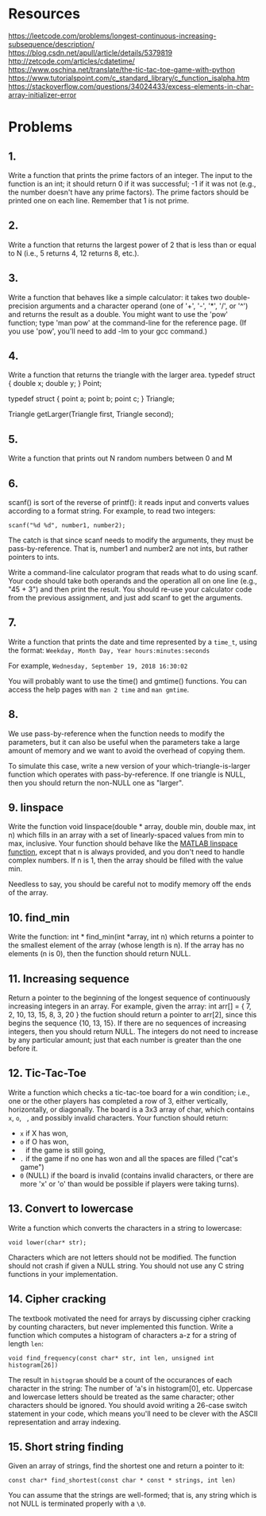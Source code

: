 # Resources

https://leetcode.com/problems/longest-continuous-increasing-subsequence/description/
https://blog.csdn.net/apull/article/details/5379819
http://zetcode.com/articles/cdatetime/
https://www.oschina.net/translate/the-tic-tac-toe-game-with-python
https://www.tutorialspoint.com/c_standard_library/c_function_isalpha.htm
https://stackoverflow.com/questions/34024433/excess-elements-in-char-array-initializer-error
# Problems
## 1.
Write a function that prints the prime factors of an integer.  The input to the function is an int; it should return 0 if it was successful; -1 if it was not (e.g., the number doesn't have any prime factors).  The prime factors should be printed one on each line.  Remember that 1 is not prime.

## 2.
Write a function that returns the largest power of 2 that is less than or equal to N (i.e., 5 returns 4, 12 returns 8, etc.).

## 3.
Write a function that behaves like a simple calculator: it takes two double-precision arguments and a character operand (one of '+', '-', '*', '/', or '^') and returns the result as a double.
You might want to use the 'pow' function; type 'man pow' at the command-line for the reference page. (If you use 'pow', you'll need to add -lm to your gcc command.)

## 4.
Write a function that returns the triangle with the larger area.
typedef struct {
  double x;
  double y;
} Point;

typedef struct {
  point a;
  point b;
  point c;
} Triangle;

Triangle getLarger(Triangle first, Triangle second);

## 5.
Write a function that prints out N random numbers between 0 and M

## 6.
scanf() is sort of the reverse of printf(): it reads input and converts values according to a format string.  For example, to read two integers:

    scanf("%d %d", number1, number2);

The catch is that since scanf needs to modify the arguments, they must be pass-by-reference.  That is, number1 and number2 are not ints, but rather pointers to ints.

Write a command-line calculator program that reads what to do using scanf.  Your code should take both operands and the operation all on one line (e.g., "45 + 3") and then print the result.  You should re-use your calculator code from the previous assignment, and just add scanf to get the arguments.

## 7.
Write a function that prints the date and time represented by a `time_t`, using the format: `Weekday, Month Day, Year hours:minutes:seconds`

For example, `Wednesday, September 19, 2018 16:30:02`

You will probably want to use the time() and gmtime() functions.  You can access the help pages with `man 2 time` and `man gmtime`.

## 8.
We use pass-by-reference when the function needs to modify the parameters, but it can also be useful when the parameters take a large amount of memory and we want to avoid the overhead of copying them.

To simulate this case, write a new version of your which-triangle-is-larger function which operates with pass-by-reference.  If one triangle is NULL, then you should return the non-NULL one as "larger".
## 9. linspace
Write the function
  void linspace(double * array, double min, double max, int n)
which fills in an array with a set of linearly-spaced values from min to max, inclusive.
Your function should behave like the [MATLAB linspace function](https://www.mathworks.com/help/matlab/ref/linspace.html), except that n is always provided, and you don't need to handle complex numbers.
If n is 1, then the array should be filled with the value min.

Needless to say, you should be careful not to modify memory off the ends of the array.

## 10. find_min
Write the function:
    int * find_min(int *array, int n)
which returns a pointer to the smallest element of the array (whose length is n).  If the array has no elements (n is 0), then the function should return NULL.


## 11. Increasing sequence
Return a pointer to the beginning of the longest sequence of continuously increasing integers in an array.  For example, given the array:
  int arr[] = { 7, 2, 10, 13, 15, 8, 3, 20 }
the fuction should return a pointer to arr[2], since this begins the sequence {10, 13, 15}.
If there are no sequences of increasing integers, then you should return NULL.  The integers do not need to increase by any particular amount; just that each number is greater than the one before it.

## 12. Tic-Tac-Toe
Write a function which checks a tic-tac-toe board for a win condition; i.e., one or the other players has completed a row of 3, either vertically, horizontally, or diagonally.  The board is a 3x3 array of char, which contains `x`, `o`, ` `, and possibly invalid characters.
Your function should return:

* `x` if X has won,
* `o` if O has won,
* ` ` if the game is still going,
* `.` if the game if no one has won and all the spaces are filled ("cat's game")
* `0` (NULL) if the board is invalid (contains invalid characters, or there are more 'x' or 'o' than would be possible if players were taking turns).

## 13. Convert to lowercase
Write a function which converts the characters in a string to lowercase:

    void lower(char* str);

Characters which are not letters should not be modified.  The function should not crash if given a NULL string.  You should not use any C string functions in your implementation.

## 14. Cipher cracking
The textbook motivated the need for arrays by discussing cipher cracking by counting characters, but never implemented this function.  Write a function which computes a histogram of characters a-z for a string of length `len`:

    void find_frequency(const char* str, int len, unsigned int histogram[26])

The result in `histogram` should be a count of the occurances of each character in the string: The number of 'a's in histogram[0], etc.
Uppercase and lowercase letters should be treated as the same character; other characters should be ignored.  You should avoid writing a 26-case switch statement in your code, which means you'll need to be clever with the ASCII representation and array indexing.

## 15. Short string finding
Given an array of strings, find the shortest one and return a pointer to it:

    const char* find_shortest(const char * const * strings, int len)

You can assume that the strings are well-formed; that is, any string which is not NULL is terminated properly with a `\0`.


